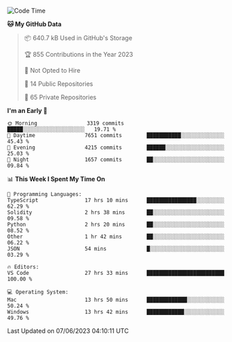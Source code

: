 <!--START_SECTION:waka-->
![Code Time](http://img.shields.io/badge/Code%20Time-4%2C143%20hrs%2058%20mins-blue)

**🐱 My GitHub Data** 

> 📦 640.7 kB Used in GitHub's Storage 
 > 
> 🏆 855 Contributions in the Year 2023
 > 
> 🚫 Not Opted to Hire
 > 
> 📜 14 Public Repositories 
 > 
> 🔑 65 Private Repositories 
 > 
**I'm an Early 🐤** 

```text
🌞 Morning                3319 commits        █████░░░░░░░░░░░░░░░░░░░░   19.71 % 
🌆 Daytime                7651 commits        ███████████░░░░░░░░░░░░░░   45.43 % 
🌃 Evening                4215 commits        ██████░░░░░░░░░░░░░░░░░░░   25.03 % 
🌙 Night                  1657 commits        ██░░░░░░░░░░░░░░░░░░░░░░░   09.84 % 
```


📊 **This Week I Spent My Time On** 

```text
💬 Programming Languages: 
TypeScript               17 hrs 10 mins      ████████████████░░░░░░░░░   62.29 % 
Solidity                 2 hrs 38 mins       ██░░░░░░░░░░░░░░░░░░░░░░░   09.58 % 
Python                   2 hrs 20 mins       ██░░░░░░░░░░░░░░░░░░░░░░░   08.52 % 
Other                    1 hr 42 mins        ██░░░░░░░░░░░░░░░░░░░░░░░   06.22 % 
JSON                     54 mins             █░░░░░░░░░░░░░░░░░░░░░░░░   03.29 % 

🔥 Editors: 
VS Code                  27 hrs 33 mins      █████████████████████████   100.00 % 

💻 Operating System: 
Mac                      13 hrs 50 mins      █████████████░░░░░░░░░░░░   50.24 % 
Windows                  13 hrs 42 mins      ████████████░░░░░░░░░░░░░   49.76 % 
```


 Last Updated on 07/06/2023 04:10:11 UTC
<!--END_SECTION:waka-->

